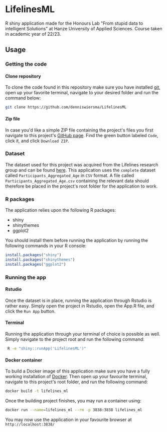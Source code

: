 # LifelinesML
R shiny application made for the Honours Lab "From stupid data to intelligent Solutions" at Hanze University of Applied Sciences. Course taken in academic year of 22/23.

## Usage

### Getting the code
#### Clone repository
To clone the code found in this repository make sure you have installed [git](https://git-scm.com/), open up your favorite terminal, navigate to your desired folder and run the command below:
```Bash
git clone https://github.com/denniswiersma/LifelinesML
```

#### Zip file
In case you'd like a simple ZIP file containing the project's files you first navigate to this project's [GitHub page](https://github.com/denniswiersma/LifelinesML).
Find the green button labeled `Code`, click it, and click `Download ZIP`.

### Dataset
The dataset used for this project was acquired from the Lifelines research group and can be found [here](https://www.lifelines.nl/researcher/data-and-biobank/education).
This application uses the `complete` dataset called `Participants_Aggregated_Age` in `CSV` format.
A file called `Participants_Aggregated_Age.csv` containing the relevant data should therefore be placed in the project's root folder for the application to work.

### R packages
The application relies upon the following R packages:
- shiny
- shinythemes
- ggplot2

You should install them before running the application by running the following commands in your R console:
```R
install.packages("shiny")
install.packages("shinythemes")
install.packages("ggplot2")
```

### Running the app
#### Rstudio
Once the dataset is in place, running the application through Rstudio is rather easy. Simply open the project in Rstudio, open the App.R file, and click the `Run App` button.

#### Terminal
Running the application through your terminal of choice is possible as well. Simply navigate to the project root and run the following command:   
```Bash
 R -e "shiny::runApp('LifelinesML')"
 ```

#### Docker container
To build a Docker image of this application make sure you have a fully working installation of [Docker](https://www.docker.com/get-started/).
Then open up your favourite terminal, navigate to this project's root folder, and run the following command:
```Bash
docker build -t lifelines_ml
```
Once the building project finishes, you may run a container using:
```Bash
docker run --name=lifelines_ml --rm -p 3838:3838 lifelines_ml
```
You may now use the application in your favourite browser at `http://localhost:3838/`